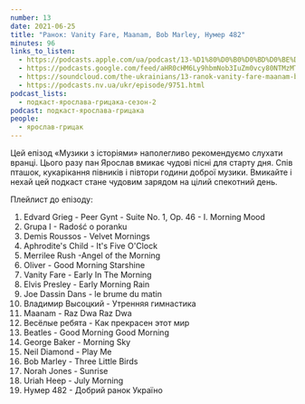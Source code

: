 ```yaml
---
number: 13
date: 2021-06-25
title: "Ранок: Vanity Fare, Maanam, Bob Marley, Нумер 482"
minutes: 96
links_to_listen:
  - https://podcasts.apple.com/ua/podcast/13-%D1%80%D0%B0%D0%BD%D0%BE%D0%BA-vanity-fare-maanam-bob-marley-%D0%BD%D1%83%D0%BC%D0%B5%D1%80-482/id1546083745?i=1000526889991
  - https://podcasts.google.com/feed/aHR0cHM6Ly9hbmNob3IuZm0vcy80NTMzMTgxMC9wb2RjYXN0L3Jzcw/episode/NzY3YTVjYmItNTM2YS00NmJjLTg4NGUtNzY1OTYzYmVkMzcy
  - https://soundcloud.com/the-ukrainians/13-ranok-vanity-fare-maanam-bob-marley-numer-482?in=the-ukrainians/sets/muzykazist
  - https://podcasts.nv.ua/ukr/episode/9751.html
podcast_lists:
  - подкаст-ярослава-грицака-сезон-2
podcast: подкаст-ярослава-грицака
people:
  - ярослав-грицак
---
```


Цей епізод «Музики з історіями» наполегливо рекомендуємо слухати вранці. Цього
разу пан Ярослав вмикає чудові пісні для старту дня. Спів пташок, кукарікання
півників і півтори години доброї музики. Вмикайте і нехай цей подкаст стане
чудовим зарядом на цілий спекотний день.

Плейлист до епізоду:

1. Edvard Grieg - Peer Gynt - Suite No. 1, Op. 46 - I. Morning Mood
1. Grupa I - Radość o poranku
1. Demis Roussos - Velvet Mornings
1. Aphrodite's Child - It's Five O'Clock
1. Merrilee Rush -Angel of the Morning
1. Oliver - Good Morning Starshine
1. Vanity Fare - Early In The Morning
1. Elvis Presley - Early Morning Rain
1. Joe Dassin Dans - le brume du matin
1. Владимир Высоцкий - Утренняя гимнастика
1. Maanam - Raz Dwa Raz Dwa
1. Весёлые ребята - Как прекрасен этот мир
1. Beatles - Good Morning Good Morning
1. George Baker - Morning Sky
1. Neil Diamond - Play Me
1. Bob Marley - Three Little Birds
1. Norah Jones - Sunrise
1. Uriah Heep - July Morning
1. Нумер 482 - Добрий ранок Україно
